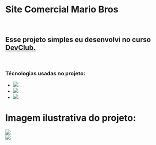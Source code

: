 <h1>Site Comercial Mario Bros</h1>
<br>
<h2>Esse projeto simples eu desenvolvi no curso <a href="https://rodolfomori.com.br"/>DevClub.</a></h2>
<br>
<h3>Técnologias usadas no projeto: </h3>
<ul>
<li><img src="https://img.shields.io/badge/HTML5-E34F26?style=for-the-badge&logo=html5&logoColor=white"/></li>
<li><img src="https://img.shields.io/badge/CSS3-1572B6?style=for-the-badge&logo=css3&logoColor=white"/></li>
<li><img src="https://img.shields.io/badge/JavaScript-F7DF1E?style=for-the-badge&logo=javascript&logoColor=black"/></li>
  
</ul>
<h1>Imagem ilustrativa do projeto:</h1>
<img src="https://raw.githubusercontent.com/Maycon97/Projeto-site-mario-bros/0c9b48abc1ce469f3b9d8d73a42a77762f507670/Readm%20Site%20Mario.jpeg"/>
<br>
<img src="https://raw.githubusercontent.com/Maycon97/Projeto-site-mario-bros/0c9b48abc1ce469f3b9d8d73a42a77762f507670/Readm%20Formulario%20site%20Mario.jpeg"/>
